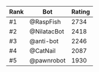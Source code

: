 Rank|Bot|Rating
---|---|---
#1|@RaspFish|2734
#2|@NilatacBot|2418
#3|@anti-bot|2246
#4|@CatNail|2087
#5|@pawnrobot|1930
